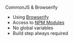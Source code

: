 CommonJS & Browserify

 * Using [Browserify](http://browserify.org/)
 * Access to [NPM Modules](https://www.npmjs.com/)
 * No global variables
 * Build step always required
